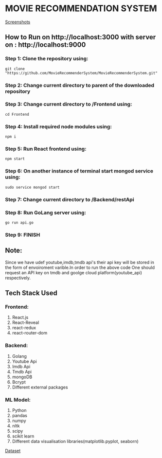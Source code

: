 # MOVIE RECOMMENDATION SYSTEM
[Screenshots](https://github.com/MovieRecommenderSystem/MovieRecommenderSystem/tree/main/Screenshots "Screenshots")
## How to Run on http://localhost:3000 with server on : http://localhost:9000
### Step 1: Clone the repository using:
```git clone "https://github.com/MovieRecommenderSystem/MovieRecommenderSystem.git"```
### Step 2: Change current directory to parent of the downloaded repository
### Step 3: Change current directory to /Frontend using:
```cd Frontend```
### Step 4: Install required node modules using: 
```npm i```
### Step 5: Run React frontend using: 
```npm start```
### Step 6: On another instance of terminal start mongod service using:
```sudo service mongod start```
### Step 7: Change current directory to /Backend/restApi
### Step 8: Run GoLang server using: 
```go run api.go```
### Step 9: FINISH

## Note: 
Since we have udef youtube,imdb,tmdb api's their api key will be stored in the form of envoiroment varible.In order to run the above code
One should request an API key on tmdb and goolge cloud platform(youtube_api) respectively.

## Tech Stack Used 

### Frontend: 
1. React.js
2. React-Reveal
3. react-redux
4. react-router-dom

### Backend:
1. Golang
2. Youtube Api
3. Imdb Api
4. Tmdb Api
5. mongoDB 
6. Bcrypt 
7. Different external packages

### ML Model:
1. Python
2. pandas
3. numpy
4. nltk
5. scipy
6. scikit learn
7. Different data visualisation libraries(matplotlib.pyplot, seaborn) 

[Dataset](https://drive.google.com/file/d/1QTMhTcclyl3WRdaxgHdLBWfPp_IxoMwg/view?usp=sharing)
